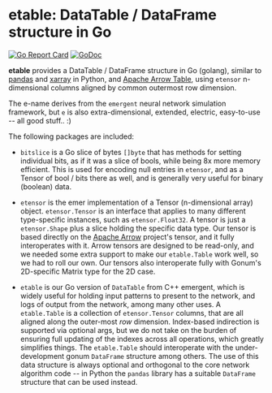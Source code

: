# etable: DataTable / DataFrame structure in Go

[![Go Report Card](https://goreportcard.com/badge/github.com/emer/etable)](https://goreportcard.com/report/github.com/emer/etable)
[![GoDoc](https://godoc.org/github.com/emer/etable?status.svg)](https://godoc.org/github.com/emer/etable)

 **etable** provides a DataTable / DataFrame structure in Go (golang), similar to [pandas](https://pandas.pydata.org/) and [xarray](http://xarray.pydata.org/en/stable/) in Python, and [Apache Arrow Table](https://github.com/apache/arrow/tree/master/go/arrow/array/table.go), using `etensor` n-dimensional columns aligned by common outermost row dimension.

The e-name derives from the `emergent` neural network simulation framework, but `e` is also extra-dimensional, extended, electric, easy-to-use -- all good stuff.. :)

The following packages are included:

* `bitslice` is a Go slice of bytes `[]byte` that has methods for setting individual bits, as if it was a slice of bools, while being 8x more memory efficient.  This is used for encoding null entries in  `etensor`, and as a Tensor of bool / bits there as well, and is generally very useful for binary (boolean) data.

* `etensor` is the emer implementation of a Tensor (n-dimensional array) object.  `etensor.Tensor` is an interface that applies to many different type-specific instances, such as `etensor.Float32`.  A tensor is just a `etensor.Shape` plus a slice holding the specific data type.  Our tensor is based directly on the [Apache Arrow](https://github.com/apache/arrow/tree/master/go) project's tensor, and it fully interoperates with it.  Arrow tensors are designed to be read-only, and we needed some extra support to make our `etable.Table` work well, so we had to roll our own.  Our tensors also interoperate fully with Gonum's 2D-specific Matrix type for the 2D case.

* `etable` is our Go version of `DataTable` from C++ emergent, which is widely useful for holding input patterns to present to the network, and logs of output from the network, among many other uses.  A `etable.Table` is a collection of `etensor.Tensor` columns, that are all aligned along the outer-most *row* dimension.  Index-based indirection is supported via optional args, but we do not take on the burden of ensuring full updating of the indexes across all operations, which greatly simplifies things.  The `etable.Table` should interoperate with the under-development gonum `DataFrame` structure among others.  The use of this data structure is always optional and orthogonal to the core network algorithm code -- in Python the `pandas` library has a suitable `DataFrame` structure that can be used instead.



